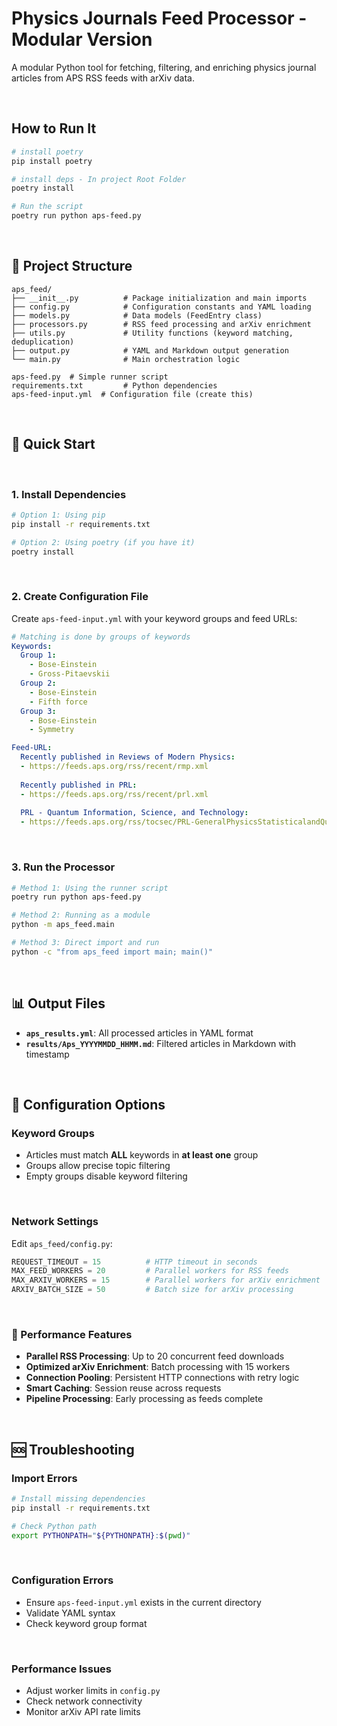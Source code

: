 # Physics Journals Feed Processor - Modular Version

A modular Python tool for fetching, filtering, and enriching physics journal articles from APS RSS feeds with arXiv data.

<br>

## How to Run It

```sh
# install poetry
pip install poetry

# install deps - In project Root Folder
poetry install

# Run the script
poetry run python aps-feed.py
```

<br>

## 📁 Project Structure

```
aps_feed/
├── __init__.py          # Package initialization and main imports
├── config.py            # Configuration constants and YAML loading
├── models.py            # Data models (FeedEntry class)
├── processors.py        # RSS feed processing and arXiv enrichment
├── utils.py             # Utility functions (keyword matching, deduplication)
├── output.py            # YAML and Markdown output generation
└── main.py              # Main orchestration logic

aps-feed.py  # Simple runner script
requirements.txt         # Python dependencies
aps-feed-input.yml  # Configuration file (create this)
```

<br>

## 🚀 Quick Start

<br>

### 1. Install Dependencies

```bash
# Option 1: Using pip
pip install -r requirements.txt

# Option 2: Using poetry (if you have it)
poetry install
```

<br>

### 2. Create Configuration File

Create `aps-feed-input.yml` with your keyword groups and feed URLs:

```yaml
# Matching is done by groups of keywords
Keywords:
  Group 1:
    - Bose-Einstein
    - Gross-Pitaevskii
  Group 2:
    - Bose-Einstein
    - Fifth force
  Group 3:
    - Bose-Einstein
    - Symmetry

Feed-URL:
  Recently published in Reviews of Modern Physics:
  - https://feeds.aps.org/rss/recent/rmp.xml
  
  Recently published in PRL:
  - https://feeds.aps.org/rss/recent/prl.xml
  
  PRL - Quantum Information, Science, and Technology:
  - https://feeds.aps.org/rss/tocsec/PRL-GeneralPhysicsStatisticalandQuantumMechanicsQuantumInformationetc.xml
```

<br>

### 3. Run the Processor

```bash
# Method 1: Using the runner script
poetry run python aps-feed.py

# Method 2: Running as a module
python -m aps_feed.main

# Method 3: Direct import and run
python -c "from aps_feed import main; main()"
```

<br>

## 📊 Output Files

- **`aps_results.yml`**: All processed articles in YAML format
- **`results/Aps_YYYYMMDD_HHMM.md`**: Filtered articles in Markdown with timestamp

<br>

## 🔧 Configuration Options

### Keyword Groups

- Articles must match **ALL** keywords in **at least one** group
- Groups allow precise topic filtering
- Empty groups disable keyword filtering

<br>

### Network Settings

Edit `aps_feed/config.py`:

```python
REQUEST_TIMEOUT = 15          # HTTP timeout in seconds
MAX_FEED_WORKERS = 20         # Parallel workers for RSS feeds
MAX_ARXIV_WORKERS = 15        # Parallel workers for arXiv enrichment
ARXIV_BATCH_SIZE = 50         # Batch size for arXiv processing
```

<br>

### 🚀 Performance Features

- **Parallel RSS Processing**: Up to 20 concurrent feed downloads
- **Optimized arXiv Enrichment**: Batch processing with 15 workers
- **Connection Pooling**: Persistent HTTP connections with retry logic
- **Smart Caching**: Session reuse across requests
- **Pipeline Processing**: Early processing as feeds complete

<br>

## 🆘 Troubleshooting

### Import Errors

```bash
# Install missing dependencies
pip install -r requirements.txt

# Check Python path
export PYTHONPATH="${PYTHONPATH}:$(pwd)"
```

<br>

### Configuration Errors

- Ensure `aps-feed-input.yml` exists in the current directory
- Validate YAML syntax
- Check keyword group format

<br>

### Performance Issues

- Adjust worker limits in `config.py`
- Check network connectivity
- Monitor arXiv API rate limits

<br>
